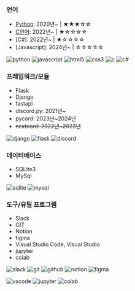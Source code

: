 ### 언어
- [Python](https://github.com/topics/python): 2020년~ | ★★★☆☆
- [C언어](https://github.com/topics/c): 2022년~ | ★☆☆☆☆
- [C#]: 2022년~ | ★☆☆☆☆
- [Javascript]: 2024년~ | ☆☆☆☆☆

![python](https://img.shields.io/badge/Python-3776AB?style=for-the-badge&logo=python&logoColor=white)
![javascript](https://img.shields.io/badge/JavaScript-F7DF1E?style=for-the-badge&logo=JavaScript&logoColor=white)
![html5](https://img.shields.io/badge/HTML5-E34F26?style=for-the-badge&logo=html5&logoColor=white)
![css3](https://img.shields.io/badge/CSS3-1572B6?style=for-the-badge&logo=css3&logoColor=white)
![c](https://img.shields.io/badge/C-00599C?style=for-the-badge&logo=c&logoColor=white)
![c#](https://img.shields.io/badge/C%23-239120?style=for-the-badge&logo=c-sharp&logoColor=white)
### 프레임워크/모듈
- Flask
- Django
- fastapi
- discord.py: 2021년~ 
- pycord: 2023년~2024년
- ~~nextcord: 2022년~2023년~~

![django](https://img.shields.io/badge/Django-092E20?style=for-the-badge&logo=django&logoColor=white)
![flask](https://img.shields.io/badge/Flask-000000?style=for-the-badge&logo=flask&logoColor=white)
![discord](https://img.shields.io/badge/Discord-7289DA?style=for-the-badge&logo=discord&logoColor=white)
### 데이터베이스
- SQLite3
- MySql

![sqlite](https://img.shields.io/badge/SQLite-07405E?style=for-the-badge&logo=sqlite&logoColor=white)
![mysql](https://img.shields.io/badge/MySQL-00000F?style=for-the-badge&logo=mysql&logoColor=white)

### 도구/유틸 프로그램
- Slack
- GIT
- Notion
- figma
- Visual Studio Code, Visual Studio
- jupyter
- colab

![slack](https://img.shields.io/badge/Slack-4A154B?style=for-the-badge&logo=slack&logoColor=white)
![git](https://img.shields.io/badge/git-F05033.svg?style=for-the-badge&logo=git&logoColor=white)
![github](https://img.shields.io/badge/github-181717.svg?style=for-the-badge&logo=github&logoColor=white)
![notion](https://img.shields.io/badge/notion-F3F3F3.svg?style=for-the-badge&logo=notion&logoColor=black)
![figma](https://img.shields.io/badge/figma-F24E1E.svg?style=for-the-badge&logo=figma&logoColor=white)

![vscode](https://img.shields.io/badge/VSCode-2C2C32.svg?style=for-the-badge&logo=visual-studio-code&logoColor=22ABF3)
![jupyter](https://img.shields.io/badge/jupyter-2C2C32.svg?style=for-the-badge&logo=jupyter&logoColor=F37726)
![colab](https://img.shields.io/badge/Colab-2C2C32.svg?style=for-the-badge&logo=googlecolab&logoColor=F9AB00)
